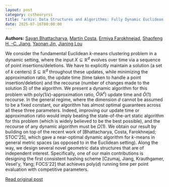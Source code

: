 ```yaml
---
layout: post
category: cstheoryrss
title: "arXiv: Data Structures and Algorithms: Fully Dynamic Euclidean k-Means"
date: 2025-07-16T00:00:00
---
```


**Authors:** [Sayan Bhattacharya](https://dblp.uni-trier.de/search?q=Sayan+Bhattacharya), [Martín Costa](https://dblp.uni-trier.de/search?q=Mart%C3%ADn+Costa), [Ermiya Farokhnejad](https://dblp.uni-trier.de/search?q=Ermiya+Farokhnejad), [Shaofeng H. -C. Jiang](https://dblp.uni-trier.de/search?q=Shaofeng+H.+-C.+Jiang), [Yaonan Jin](https://dblp.uni-trier.de/search?q=Yaonan+Jin), [Jianing Lou](https://dblp.uni-trier.de/search?q=Jianing+Lou)

We consider the fundamental Euclidean $k$-means clustering problem in a
dynamic setting, where the input $X \subseteq \mathbb{R}^d$ evolves over time
via a sequence of point insertions/deletions. We have to explicitly maintain a
solution (a set of $k$ centers) $S \subseteq \mathbb{R}^d$ throughout these
updates, while minimizing the approximation ratio, the update time (time taken
to handle a point insertion/deletion) and the recourse (number of changes made
to the solution $S$) of the algorithm.
We present a dynamic algorithm for this problem with
$\text{poly}(1/\epsilon)$-approximation ratio, $\tilde{O}(k^{\epsilon})$ update
time and $\tilde{O}(1)$ recourse. In the general regime, where the dimension
$d$ cannot be assumed to be a fixed constant, our algorithm has almost optimal
guarantees across all these three parameters. Indeed, improving our update time
or approximation ratio would imply beating the state-of-the-art static
algorithm for this problem (which is widely believed to be the best possible),
and the recourse of any dynamic algorithm must be $\Omega(1)$.
We obtain our result by building on top of the recent work of [Bhattacharya,
Costa, Farokhnejad; STOC'25], which gave a near-optimal dynamic algorithm for
$k$-means in general metric spaces (as opposed to in the Euclidean setting).
Along the way, we design several novel geometric data structures that are of
independent interest. Specifically, one of our main contributions is designing
the first consistent hashing scheme [Czumaj, Jiang, Krauthgamer, Vesel\'y,
Yang; FOCS'22] that achieves $\text{poly}(d)$ running time per point evaluation
with competitive parameters.

[Read original post](http://arxiv.org/abs/2507.11256v1)
